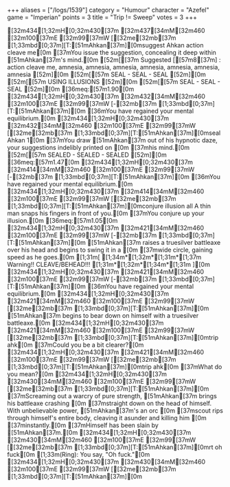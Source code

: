 +++
aliases = ["/logs/1539"]
category = "Humour"
character = "Azefel"
game = "Imperian"
points = 3
title = "Trip != Sweep"
votes = 3
+++

[32m434[1;32mH[0;32m430[37m [32m437[34mM[32m460 [32m100[37mE [32m99[37mW [[32me[32mb[37m [1;33mbd[0;37m][T:[51mAhkan[37m][0msuggest Ahkan action cleave me[0m
[37mYou issue the suggestion, concealing it deep within [51mAhkan[37m's mind.[0m
[52m[[37m Suggested [[57m8[37m] : action cleave me, amnesia, amnesia, amnesia, amnesia, amnesia, amnesia, amnesia [52m][0m
[52m[[57m SEAL -  SEAL  - SEAL [52m][0m
[52m[[57m    USING ILLUSIONS   [52m][0m
[52m[[57m SEAL -  SEAL  - SEAL [52m][0m
[36meq:[57m1.90[0m
[32m434[1;32mH[0;32m430[37m [32m432[34mM[32m460 [32m100[37mE [32m99[37mW [-[32mb[37m [1;33mbd[0;37m][T:[51mAhkan[37m][0m
[36mYou have regained your mental equilibrium.[0m
[32m434[1;32mH[0;32m430[37m [32m432[34mM[32m460 [32m100[37mE [32m99[37mW [[32me[32mb[37m [1;33mbd[0;37m][T:[51mAhkan[37m][0mseal Ahkan 1[0m
[37mYou draw [51mAhkan[37m out of his hypnotic daze, your suggestions indelibly printed on [0m
[37mhis mind.[0m
[52m[[57m SEALED - SEALED - SEALED [52m][0m
[36meq:[57m1.47[0m
[32m434[1;32mH[0;32m430[37m [32m414[34mM[32m460 [32m100[37mE [32m99[37mW [-[32mb[37m [1;33mbd[0;37m][T:[51mAhkan[37m][0m
[36mYou have regained your mental equilibrium.[0m
[32m434[1;32mH[0;32m430[37m [32m414[34mM[32m460 [32m100[37mE [32m99[37mW [[32me[32mb[37m [1;33mbd[0;37m][T:[51mAhkan[37m][0mconjure illusion all A thin man snaps his fingers in front of you.[0m
[37mYou conjure up your illusion.[0m
[36meq:[57m1.05[0m
[32m434[1;32mH[0;32m430[37m [32m421[34mM[32m460 [32m100[37mE [32m99[37mW [-[32mb[37m [1;33mbd[0;37m][T:[51mAhkan[37m][0m
[51mAhkan[37m raises a truesilver battleaxe over his head and begins to swing it in a [0m
[37mwide circle, gaining speed as he goes.[0m
[1;31m[ [1;34m*[1;32m*[1;31m*[1;37m Warning!! CLEAVE/BEHEAD!!! [1;31m*[1;32m*[1;34m*[1;31m ][0m
[32m434[1;32mH[0;32m430[37m [32m421[34mM[32m460 [32m100[37mE [32m99[37mW [-[32mb[37m [1;33mbd[0;37m][T:[51mAhkan[37m][0m
[36mYou have regained your mental equilibrium.[0m
[32m434[1;32mH[0;32m430[37m [32m421[34mM[32m460 [32m100[37mE [32m99[37mW [[32me[32mb[37m [1;33mbd[0;37m][T:[51mAhkan[37m][0m
[51mAhkan[37m begins to bear down on himself with a truesilver battleaxe.[0m
[32m434[1;32mH[0;32m430[37m [32m421[34mM[32m460 [32m100[37mE [32m99[37mW [[32me[32mb[37m [1;33mbd[0;37m][T:[51mAhkan[37m][0mtrip ahk[0m
[37mCould you be a bit clearer?[0m
[32m434[1;32mH[0;32m430[37m [32m421[34mM[32m460 [32m100[37mE [32m99[37mW [[32me[32mb[37m [1;33mbd[0;37m][T:[51mAhkan[37m][0mtrip ahk[0m
[37mWhat do you mean?[0m
[32m434[1;32mH[0;32m430[37m [32m430[34mM[32m460 [32m100[37mE [32m99[37mW [[32me[32mb[37m [1;33mbd[0;37m][T:[51mAhkan[37m][0m
[37mScreaming out a warcry of pure strength, [51mAhkan[37m brings his battleaxe crashing [0m
[37mstraight down on the head of himself. With unbelievable power, [51mAhkan[37m's an orc [0m
[37mscout rips through himself's entire body, cleaving it asunder and killing him [0m
[37minstantly.[0m
[37mHimself has been slain by [51mAhkan[37m.[0m
[32m434[1;32mH[0;32m430[37m [32m430[34mM[32m460 [32m100[37mE [32m99[37mW [[32me[32mb[37m [1;33mbd[0;37m][T:[51mAhkan[37m][0mrt oh fuck[0m
[1;33m(Ring): You say, "Oh fuck."[0m
[32m434[1;32mH[0;32m430[37m [32m430[34mM[32m460 [32m100[37mE [32m99[37mW [[32me[32mb[37m [1;33mbd[0;37m][T:[51mAhkan[37m][0m